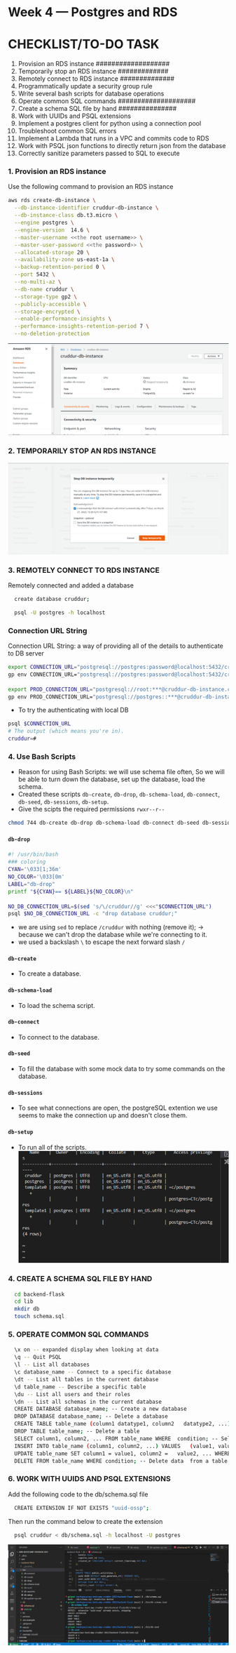 # Week 4 — Postgres and RDS
# CHECKLIST/TO-DO TASK
1. Provision an RDS instance ###################
2. Temporarily stop an RDS instance #############
3. Remotely connect to RDS instance ##############
4. Programmatically update a security group rule
5. Write several bash scripts for database operations
6. Operate common SQL commands ####################
7. Create a schema SQL file by hand ###############
8. Work with UUIDs and PSQL extensions
9. Implement a postgres client for python using a connection pool
10. Troubleshoot common SQL errors
11. Implement a Lambda that runs in a VPC and commits code to RDS
12. Work with PSQL json functions to directly return json from the database
13. Correctly sanitize parameters passed to SQL to execute

### 1. Provision an RDS instance
Use the following command to provision an RDS instance 
```sh
aws rds create-db-instance \
  --db-instance-identifier cruddur-db-instance \
  --db-instance-class db.t3.micro \
  --engine postgres \
  --engine-version  14.6 \
  --master-username <<the root username>> \
  --master-user-password <<the password>> \
  --allocated-storage 20 \
  --availability-zone us-east-1a \
  --backup-retention-period 0 \
  --port 5432 \
  --no-multi-az \
  --db-name cruddur \
  --storage-type gp2 \
  --publicly-accessible \
  --storage-encrypted \
  --enable-performance-insights \
  --performance-insights-retention-period 7 \
  --no-deletion-protection

```
![img](../_docs/assets/imgwk4/Rds-instanceCreated.png)

### 2. TEMPORARILY STOP AN RDS INSTANCE
![img](../_docs/assets/imgwk4/stopDBinstance.png)

### 3. REMOTELY CONNECT TO RDS INSTANCE
Remotely connected and added a database
```sh
  create database cruddur;
```
```sh
  psql -U postgres -h localhost
```
### Connection URL String
Connection URL String: a way of providing all of the details to authenticate to DB server
```sh
export CONNECTION_URL="postgresql://postgres:password@localhost:5432/cruddur"
gp env CONNECTION_URL="postgresql://postgres:password@localhost:5432/cruddur"

export PROD_CONNECTION_URL="postgresql://root:***@cruddur-db-instance.cw13efqq4djw.eu-south-1.rds.amazonaws.com:5432/cruddur"
gp env PROD_CONNECTION_URL="postgresql://postgres::***@cruddur-db-instance.cw13efqq4djw.eu-south-1.rds.amazonaws.com:5432/cruddur"
```
- To try the authenticating with local DB
```sh
psql $CONNECTION_URL
# The output (which means you're in).
cruddur=#
```

### 4. Use Bash Scripts
- Reason for using Bash Scripts: we will use schema file often, So we will be able to turn down the database, set up the database, load the schema.
- Created these scripts `db-create`, `db-drop`, `db-schema-load`, `db-connect`, `db-seed`, `db-sessions`, `db-setup`.
- Give the scipts the required permissions `rwxr--r--`
```sh
chmod 744 db-create db-drop db-schema-load db-connect db-seed db-sessions db-setup
```

#### `db-drop`
```sh
#! /usr/bin/bash
### coloring
CYAN='\033[1;36m'
NO_COLOR='\033[0m'
LABEL="db-drop"
printf "${CYAN}== ${LABEL}${NO_COLOR}\n"

NO_DB_CONNECTION_URL=$(sed 's/\/cruddur//g' <<<"$CONNECTION_URL")
psql $NO_DB_CONNECTION_URL -c "drop database cruddur;"
```
- we are using `sed` to replace `/cruddur` with nothing (remove it); -> because we can't drop the database while we're connecting to it.
- we used a backslash `\` to escape the next forward slash `/`

#### `db-create`
- To create a database.
#### `db-schema-load`
- To load the schema script.
#### `db-connect`
- To connect to the database.
#### `db-seed`
- To fill the database with some mock data to try some commands on the database.
#### `db-sessions`
- To see what connections are open, the postgreSQL extention we use seems to make the connection up and doesn't close them.
#### `db-setup`
- To run all of the scripts.
![img](../_docs/assets/imgwk4/RemoteRDSinstanceConnection.png)



### 4. CREATE A SCHEMA SQL FILE BY HAND
```sh
  cd backend-flask
  cd lib
  mkdir db
  touch schema.sql
```

### 5. OPERATE COMMON SQL COMMANDS
```sh
  \x on -- expanded display when looking at data
  \q -- Quit PSQL
  \l -- List all databases
  \c database_name -- Connect to a specific database
  \dt -- List all tables in the current database
  \d table_name -- Describe a specific table
  \du -- List all users and their roles
  \dn -- List all schemas in the current database
  CREATE DATABASE database_name; -- Create a new database
  DROP DATABASE database_name; -- Delete a database
  CREATE TABLE table_name (column1 datatype1, column2   datatype2, ...); -- Create a new table
  DROP TABLE table_name; -- Delete a table
  SELECT column1, column2, ... FROM table_name WHERE  condition; -- Select data from a table
  INSERT INTO table_name (column1, column2, ...) VALUES   (value1, value2, ...); -- Insert data into a table
  UPDATE table_name SET column1 = value1, column2 =   value2, ... WHERE condition; -- Update data in a table
  DELETE FROM table_name WHERE condition; -- Delete data  from a table

```
### 6. WORK WITH UUIDS AND PSQL EXTENSIONS
Add the following code to the db/schema.sql file
```sh 
  CREATE EXTENSION IF NOT EXISTS "uuid-ossp";

```
Then run the command below to create the extension
```sh
  psql cruddur < db/schema.sql -h localhost -U postgres
```
![img](../_docs/assets/imgwk4/UUIDextension.png)
